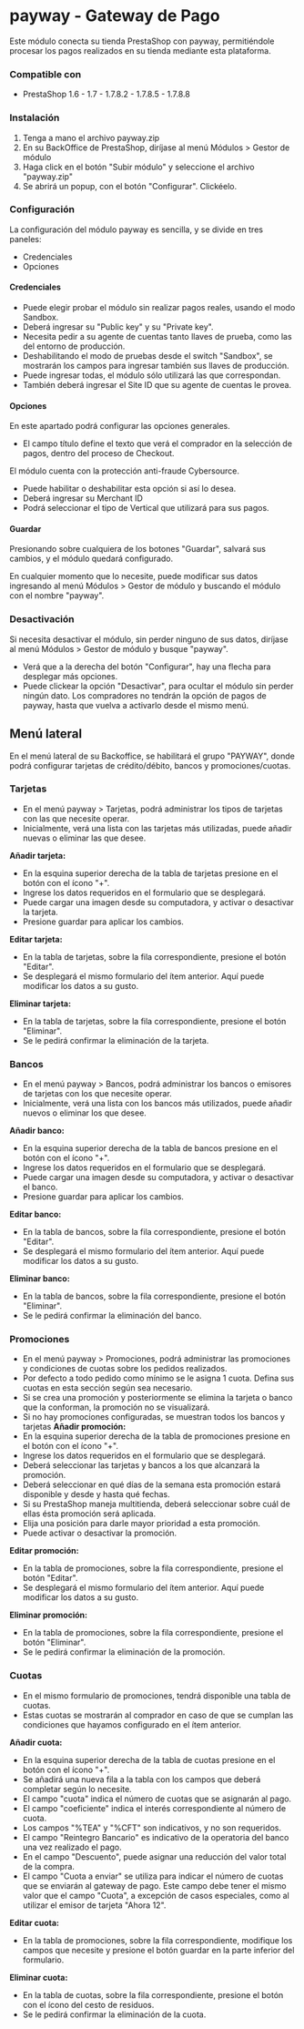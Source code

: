 # payway - Gateway de Pago
Este módulo conecta su tienda PrestaShop con payway, permitiéndole procesar los pagos realizados en su tienda mediante esta plataforma.

### Compatible con
- PrestaShop 1.6 - 1.7 - 1.7.8.2 - 1.7.8.5 - 1.7.8.8

### Instalación
1. Tenga a mano el archivo payway.zip
2. En su BackOffice de PrestaShop, diríjase al menú Módulos > Gestor de módulo
3. Haga click en el botón "Subir módulo" y seleccione el archivo "payway.zip"
4. Se abrirá un popup, con el botón "Configurar". Clickéelo.

### Configuración
La configuración del módulo payway es sencilla, y se divide en tres paneles:
- Credenciales
- Opciones

#### Credenciales
- Puede elegir probar el módulo sin realizar pagos reales, usando el modo Sandbox.
- Deberá ingresar su "Public key" y su "Private key".
- Necesita pedir a su agente de cuentas tanto llaves de prueba, como las del entorno de producción.
- Deshabilitando el modo de pruebas desde el switch "Sandbox", se mostrarán los campos para ingresar también sus llaves de producción.
- Puede ingresar todas, el módulo sólo utilizará las que correspondan.
- También deberá ingresar el Site ID que su agente de cuentas le provea.

#### Opciones
En este apartado podrá configurar las opciones generales.
- El campo título define el texto que verá el comprador en la selección de pagos, dentro del proceso de Checkout.

El módulo cuenta con la protección anti-fraude Cybersource.
- Puede habilitar o deshabilitar esta opción si así lo desea.
- Deberá ingresar su Merchant ID
- Podrá seleccionar el tipo de Vertical que utilizará para sus pagos.

#### Guardar
Presionando sobre cualquiera de los botones "Guardar", salvará sus cambios, y el módulo quedará configurado.

En cualquier momento que lo necesite, puede modificar sus datos ingresando al menú Módulos > Gestor de módulo y buscando el módulo con el nombre "payway".

### Desactivación
Si necesita desactivar el módulo, sin perder ninguno de sus datos, diríjase al menú Módulos > Gestor de módulo y busque "payway".
- Verá que a la derecha del botón "Configurar", hay una flecha para desplegar más opciones.
- Puede clickear la opción "Desactivar", para ocultar el módulo sin perder ningún dato. Los compradores no tendrán la opción de pagos de payway, hasta que vuelva a activarlo desde el mismo menú.

## Menú lateral
En el menú lateral de su Backoffice, se habilitará el grupo "PAYWAY", donde podrá configurar tarjetas de crédito/débito, bancos y promociones/cuotas.

### Tarjetas
- En el menú payway > Tarjetas, podrá administrar los tipos de tarjetas con las que necesite operar.
- Inicialmente, verá una lista con las tarjetas más utilizadas, puede añadir nuevas o eliminar las que desee.

**Añadir tarjeta:**
- En la esquina superior derecha de la tabla de tarjetas presione en el botón con el ícono "+".
- Ingrese los datos requeridos en el formulario que se desplegará.
- Puede cargar una imagen desde su computadora, y activar o desactivar la tarjeta.
- Presione guardar para aplicar los cambios.

**Editar tarjeta:**
- En la tabla de tarjetas, sobre la fila correspondiente, presione el botón "Editar".
- Se desplegará el mismo formulario del ítem anterior. Aquí puede modificar los datos a su gusto.

**Eliminar tarjeta:**
- En la tabla de tarjetas, sobre la fila correspondiente, presione el botón "Eliminar".
- Se le pedirá confirmar la eliminación de la tarjeta.

### Bancos
- En el menú payway > Bancos, podrá administrar los bancos o emisores de tarjetas con los que necesite operar.
- Inicialmente, verá una lista con los bancos más utilizados, puede añadir nuevos o eliminar los que desee.

**Añadir banco:**
- En la esquina superior derecha de la tabla de bancos presione en el botón con el ícono "+".
- Ingrese los datos requeridos en el formulario que se desplegará.
- Puede cargar una imagen desde su computadora, y activar o desactivar el banco.
- Presione guardar para aplicar los cambios.

**Editar banco:**
- En la tabla de bancos, sobre la fila correspondiente, presione el botón "Editar".
- Se desplegará el mismo formulario del ítem anterior. Aquí puede modificar los datos a su gusto.

**Eliminar banco:**
- En la tabla de bancos, sobre la fila correspondiente, presione el botón "Eliminar".
- Se le pedirá confirmar la eliminación del banco.

### Promociones
- En el menú payway > Promociones, podrá administrar las promociones y condiciones de cuotas sobre los pedidos realizados.
- Por defecto a todo pedido como mínimo se le asigna 1 cuota. Defina sus cuotas en esta sección según sea necesario.
- Si se crea una promoción y posteriormente se elimina la tarjeta o banco que la conforman, la promoción no se visualizará.
- Si no hay promociones configuradas, se muestran todos los bancos y tarjetas
**Añadir promoción:**
- En la esquina superior derecha de la tabla de promociones presione en el botón con el ícono "+".
- Ingrese los datos requeridos en el formulario que se desplegará.
- Deberá seleccionar las tarjetas y bancos a los que alcanzará la promoción.
- Deberá seleccionar en qué días de la semana esta promoción estará disponible y desde y hasta qué fechas.
- Si su PrestaShop maneja multitienda, deberá seleccionar sobre cuál de ellas ésta promoción será aplicada.
- Elija una posición para darle mayor prioridad a esta promoción.
- Puede activar o desactivar la promoción.

**Editar promoción:**
- En la tabla de promociones, sobre la fila correspondiente, presione el botón "Editar".
- Se desplegará el mismo formulario del ítem anterior. Aquí puede modificar los datos a su gusto.

**Eliminar promoción:**
- En la tabla de promociones, sobre la fila correspondiente, presione el botón "Eliminar".
- Se le pedirá confirmar la eliminación de la promoción.

### Cuotas
- En el mismo formulario de promociones, tendrá disponible una tabla de cuotas.
- Estas cuotas se mostrarán al comprador en caso de que se cumplan las condiciones que hayamos configurado en el ítem anterior.

**Añadir cuota:**
- En la esquina superior derecha de la tabla de cuotas presione en el botón con el ícono "+".
- Se añadirá una nueva fila a la tabla con los campos que deberá completar según lo necesite.
- El campo "cuota" indica el número de cuotas que se asignarán al pago.
- El campo "coeficiente" indica el interés correspondiente al número de cuota.
- Los campos "%TEA" y "%CFT" son indicativos, y no son requeridos.
- El campo "Reintegro Bancario" es indicativo de la operatoria del banco una vez realizado el pago.
- En el campo "Descuento", puede asignar una reducción del valor total de la compra.
- El campo "Cuota a enviar" se utiliza para indicar el número de cuotas que se enviarán al gateway de pago. Este campo debe tener el mismo valor que el campo "Cuota", a excepción de casos especiales, como al utilizar el emisor de tarjeta "Ahora 12".

**Editar cuota:**
- En la tabla de promociones, sobre la fila correspondiente, modifique los campos que necesite y presione el botón guardar en la parte inferior del formulario.

**Eliminar cuota:**
- En la tabla de cuotas, sobre la fila correspondiente, presione el botón con el ícono del cesto de residuos.
- Se le pedirá confirmar la eliminación de la cuota.
